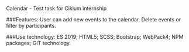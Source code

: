 Calendar - Test task for Ciklum internship

###Features:
User can add new events to the calendar. Delete events or filter by participants.

###Use technology:
ES 2019;
HTML5;
SCSS;
Bootstrap;
WebPack4;
NPM paсkages;
GIT technology.

